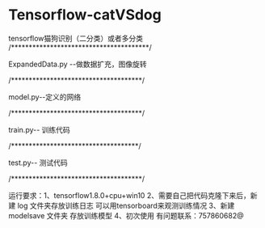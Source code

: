 # Tensorflow-catVSdog
tensorflow猫狗识别（二分类）或者多分类
/***************************************/

ExpandedData.py --做数据扩充，图像旋转

/*************************************/

model.py--定义的网络

/*************************************/

train.py-- 训练代码

/************************************/

test.py-- 测试代码

/*************************************/

运行要求：1、tensorflow1.8.0+cpu+win10
2、需要自己把代码克隆下来后，新建 log 文件夹存放训练日志 可以用tensorboard来观测训练情况
3、新建 modelsave 文件夹 存放训练模型
4、初次使用 有问题联系：757860682@



